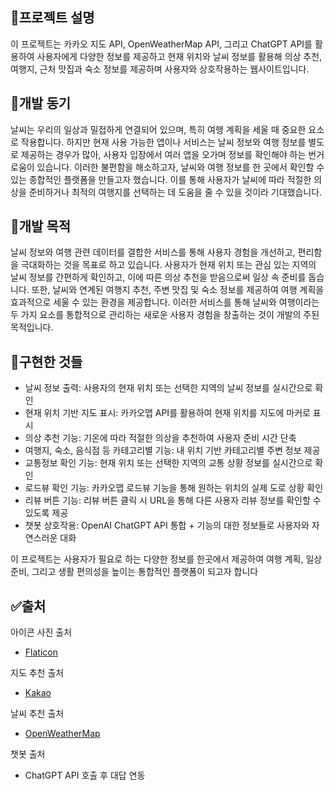 
## 🎯프로젝트 설명
이 프로젝트는 카카오 지도 API, OpenWeatherMap API, 그리고 ChatGPT API를 활용하여 사용자에게 다양한 정보를 제공하고 현재 위치와 날씨 정보를 활용해 의상 추천, 여행지, 근처 맛집과 숙소 정보를 제공하며 사용자와 상호작용하는 웹사이트입니다.

## 🚀개발 동기
날씨는 우리의 일상과 밀접하게 연결되어 있으며, 특히 여행 계획을 세울 때 중요한 요소로 작용합니다. 하지만 현재 사용 가능한 앱이나 서비스는 날씨 정보와 여행 정보를 별도로 제공하는 경우가 많아, 사용자 입장에서 여러 앱을 오가며 정보를 확인해야 하는 번거로움이 있습니다. 이러한 불편함을 해소하고자, 날씨와 여행 정보를 한 곳에서 확인할 수 있는 종합적인 플랫폼을 만들고자 했습니다. 이를 통해 사용자가 날씨에 따라 적절한 의상을 준비하거나 최적의 여행지를 선택하는 데 도움을 줄 수 있을 것이라 기대했습니다.

## 📝개발 목적
날씨 정보와 여행 관련 데이터를 결합한 서비스를 통해 사용자 경험을 개선하고, 편리함을 극대화하는 것을 목표로 하고 있습니다. 사용자가 현재 위치 또는 관심 있는 지역의 날씨 정보를 간편하게 확인하고, 이에 따른 의상 추천을 받음으로써 일상 속 준비를 돕습니다. 또한, 날씨와 연계된 여행지 추천, 주변 맛집 및 숙소 정보를 제공하여 여행 계획을 효과적으로 세울 수 있는 환경을 제공합니다. 이러한 서비스를 통해 날씨와 여행이라는 두 가지 요소를 통합적으로 관리하는 새로운 사용자 경험을 창출하는 것이 개발의 주된 목적입니다.

## 🔧구현한 것들
- 날씨 정보 출력: 사용자의 현재 위치 또는 선택한 지역의 날씨 정보를 실시간으로 확인
- 현재 위치 기반 지도 표시: 카카오맵 API를 활용하여 현재 위치를 지도에 마커로 표시
- 의상 추천 기능: 기온에 따라 적절한 의상을 추천하여 사용자 준비 시간 단축
- 여행지, 숙소, 음식점 등 카테고리별 기능: 내 위치 기반 카테고리별 주변 정보 제공
- 교통정보 확인 기능: 현재 위치 또는 선택한 지역의 교통 상황 정보를 실시간으로 확인
- 로드뷰 확인 기능: 카카오맵 로드뷰 기능을 통해 원하는 위치의 실제 도로 상황 확인
- 리뷰 버튼 기능: 리뷰 버튼 클릭 시 URL을 통해 다른 사용자 리뷰 정보를 확인할 수 있도록 제공
- 챗봇 상호작용: OpenAI ChatGPT API 통합 + 기능의 대한 정보들로 사용자와 자연스러운 대화 

이 프로젝트는 사용자가 필요로 하는 다양한 정보를 한곳에서 제공하여 여행 계획, 일상 준비, 그리고 생활 편의성을 높이는 통합적인 플랫폼이 되고자 합니다
## ✅출처
아이콘 사진 출처
- [Flaticon](https://www.flaticon.com)

지도 추천 출처
- [Kakao](https://map.kakao.com)

날씨 추천 출처
- [OpenWeatherMap](https://openweathermap.org)

챗봇 출처
- ChatGPT API 호출 후 대답 연동
